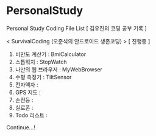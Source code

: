 # PersonalStudy
Personal Study Coding File List
[ 김유진의 코딩 공부 기록 ]


< SurvivalCoding (오준석의 안드로이드 생존코딩) > [ 진행중 ]

1. 비만도 계산기 : BmiCalculator
2. 스톱워치 : StopWatch
3. 나만의 웹 브라우저 : MyWebBrowser
4. 수평 측정기 : TiltSensor
5. 전자액자 : 
6. GPS 지도 : 
7. 손전등 : 
8. 실로폰 : 
9. Todo 리스트 :

Continue...!
